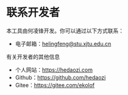 # 联系开发者

本工具由何凌锋开发。你可以通过以下方式联系：

* 电子邮箱：helingfeng@stu.xjtu.edu.cn

有关开发者的其他信息

* 个人网站：https://hedaozi.com
* Github：https://github.com/hedaozi
* Gitee：https://gitee.com/ekolof
